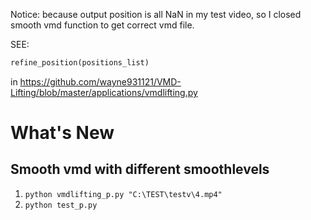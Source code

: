 Notice: because output position is all NaN in my test video, so I closed smooth vmd function to get correct vmd file.

SEE: 

```py
refine_position(positions_list)
``` 

in https://github.com/wayne931121/VMD-Lifting/blob/master/applications/vmdlifting.py

# What's New

## Smooth vmd with different smoothlevels

1. ```python vmdlifting_p.py "C:\TEST\testv\4.mp4"```
2. ```python test_p.py```
